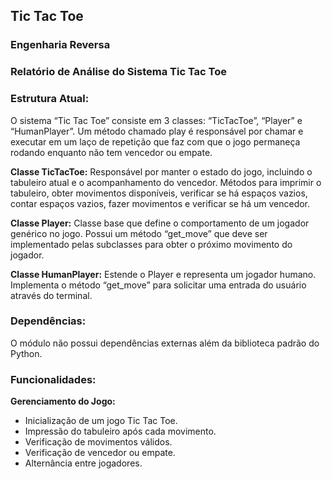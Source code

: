 ## Tic Tac Toe

### Engenharia Reversa
### Relatório de Análise do Sistema Tic Tac Toe

### Estrutura Atual:
O sistema “Tic Tac Toe” consiste em 3 classes: “TicTacToe”, “Player” e “HumanPlayer”. Um método chamado play é responsável por chamar e executar em um laço de repetição que faz com que o jogo permaneça rodando enquanto não tem vencedor ou empate.

**Classe TicTacToe:** Responsável por manter o estado do jogo, incluindo o tabuleiro atual e o acompanhamento do vencedor. Métodos para imprimir o tabuleiro, obter movimentos disponíveis, verificar se há espaços vazios, contar espaços vazios, fazer movimentos e verificar se há um vencedor.

**Classe Player:** Classe base que define o comportamento de um jogador genérico no jogo. Possui um método “get_move” que deve ser implementado pelas subclasses para obter o próximo movimento do jogador.

**Classe HumanPlayer:** Estende o Player e representa um jogador humano. Implementa o método “get_move” para solicitar uma entrada do usuário através do terminal.

### Dependências:
O módulo não possui dependências externas além da biblioteca padrão do Python.

### Funcionalidades:
**Gerenciamento do Jogo:**
- Inicialização de um jogo Tic Tac Toe.
- Impressão do tabuleiro após cada movimento.
- Verificação de movimentos válidos.
- Verificação de vencedor ou empate.
- Alternância entre jogadores.


